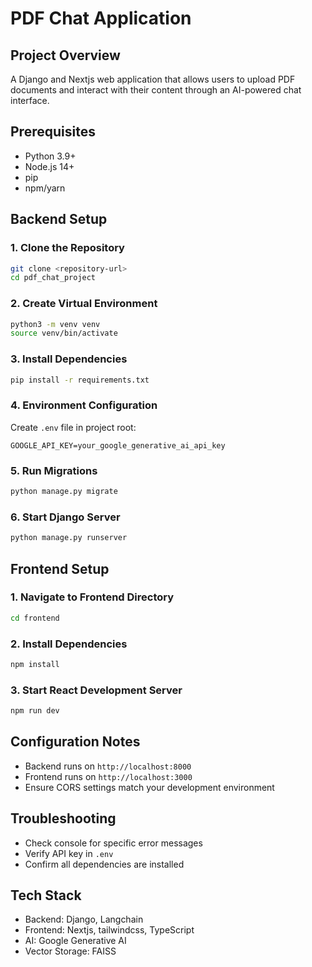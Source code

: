 # PDF Chat Application

## Project Overview
A Django and Nextjs web application that allows users to upload PDF documents and interact with their content through an AI-powered chat interface.

## Prerequisites
- Python 3.9+
- Node.js 14+
- pip
- npm/yarn

## Backend Setup

### 1. Clone the Repository
```bash
git clone <repository-url>
cd pdf_chat_project
```

### 2. Create Virtual Environment
```bash
python3 -m venv venv
source venv/bin/activate
```

### 3. Install Dependencies
```bash
pip install -r requirements.txt
```

### 4. Environment Configuration
Create `.env` file in project root:
```
GOOGLE_API_KEY=your_google_generative_ai_api_key
```

### 5. Run Migrations
```bash
python manage.py migrate
```

### 6. Start Django Server
```bash
python manage.py runserver
```

## Frontend Setup

### 1. Navigate to Frontend Directory
```bash
cd frontend
```

### 2. Install Dependencies
```bash
npm install
```

### 3. Start React Development Server
```bash
npm run dev
```

## Configuration Notes
- Backend runs on `http://localhost:8000`
- Frontend runs on `http://localhost:3000`
- Ensure CORS settings match your development environment

## Troubleshooting
- Check console for specific error messages
- Verify API key in `.env`
- Confirm all dependencies are installed

## Tech Stack
- Backend: Django, Langchain
- Frontend: Nextjs, tailwindcss, TypeScript
- AI: Google Generative AI
- Vector Storage: FAISS

